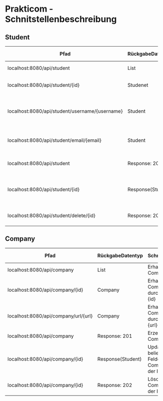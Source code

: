 # Prakticom - Schnitstellenbeschreibung

## Student

| Pfad                                           | RückgabeDatentyp  | Schnittstellen                                          | HTTP-Request | Required Roles |
| ---------------------------------------------- | ----------------- | ------------------------------------------------------- | ------------ | -------------- |
| localhost:8080/api/student                     | List<Student>     | Erhalte alle Schüler                                    | GET          |                |
| localhost:8080/api/student/{id}                | Studenet          | Erhalte Schüler durch die Id {id}                       | GET          |                |
| localhost:8080/api/student/username/{username} | Student           | Erhalte Schüler durch den Username {username}           | GET          |                |
| localhost:8080/api/student/email/{email}       | Student           | Erhalte Schüler durch die Email {email}                 | GET          |                |
| localhost:8080/api/student                     | Response: 201     | Erzeuge neuen Schüler                                   | POST         |                |
| localhost:8080/api/student/{id}                | Response(Student) | Updated beliebige Felder eines Schülers mit der Id {id} | PUT          |                |
| localhost:8080/api/student/delete/{id}         | Response: 202     | Löscht Schüler mit der Id {id}                          | DELETE       |                |

## Company

| Pfad                                 | RückgabeDatentyp  | Schnittstellen                                         | HTTP-Request | Required Roles |
| ------------------------------------ | ----------------- | ------------------------------------------------------ | ------------ | -------------- |
| localhost:8080/api/company           | List<Company>     | Erhalte alle Companies                                 | GET          |                |
| localhost:8080/api/company/{id}      | Company           | Erhalte Company durch die Id {id}                      | GET          |                |
| localhost:8080/api/company/url/{url} | Company           | Erhalte Company durch die URL {url}                    | GET          |                |
| localhost:8080/api/company           | Response: 201     | Erzeuge neue Company                                   | POST         |                |
| localhost:8080/api/company/{id}      | Response(Student) | Updated beliebige Felder einer Company mit der Id {id} | PUT          |                |
| localhost:8080/api/company/{id}      | Response: 202     | Löscht Company mit der Id {id}                         | DELETE       |                |
